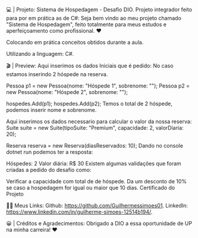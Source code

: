 💻 | Projeto: Sistema de Hospedagem - Desafio DIO.
Projeto integrador feito para por em prática as de C#:
Seja bem vindo ao meu projeto chamado "Sistema de Hospedagem", feito totalmente para meus estudos e aperfeiçoamento como profissional. ❤️

Colocando em prática conceitos obtidos durante a aula.

Utilizando a linguagem: C#.

🎬 | Preview:
Aqui inserimos os dados Iniciais que é pedido: No caso estamos inserindo 2 hóspede na reserva.

Pessoa p1 = new Pessoa(nome: "Hóspede 1", sobrenome: "");
Pessoa p2 = new Pessoa(nome: "Hóspede 2", sobrenome: "");

hospedes.Add(p1);
hospedes.Add(p2);
Temos o total de 2 hóspede, podemos inserir nome e sobrenome.


Aqui inserimos os dados necessario para calcular o valor da nossa reserva:
Suite suite = new Suite(tipoSuite: "Premium", capacidade: 2, valorDiaria: 20);

Reserva reserva = new Reserva(diasReservados: 10);
Dando no console dotnet run podemos ter a resposta:

Hóspedes: 2
Valor diária: R$ 30
Existem algumas validações que foram criadas a pedido do desafio como:

Verificar a capacidade com total de de hóspede.
Da um desconto de 10% se caso a hospedagem for igual ou maior que 10 dias.
Certificado do Projeto

👩‍💻 Meus Links:
Github: https://github.com/Guilhermessimoes01.
LinkedIn: https://www.linkedin.com/in/guilherme-simoes-12514b194/.

😀 | Créditos e Agradecimentos:
Obrigado a DIO a essa oportunidade de UP na minha carreira! ❤️
